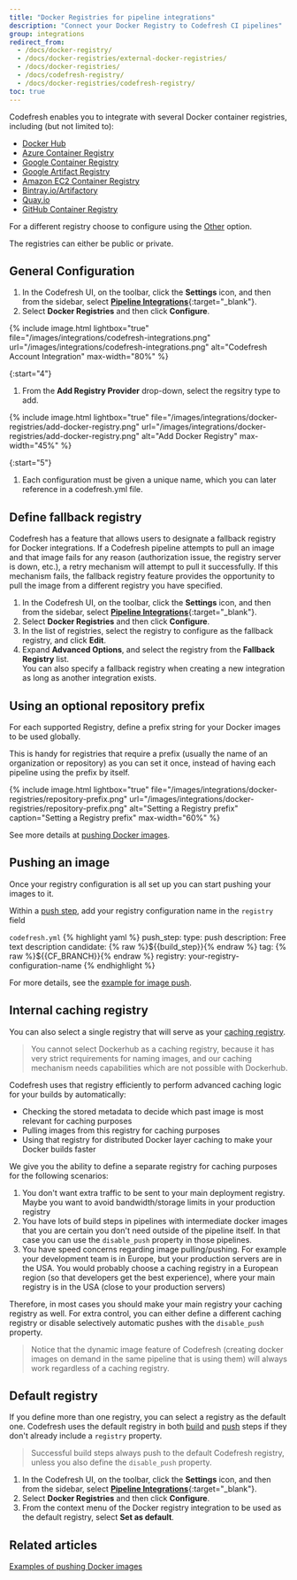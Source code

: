 ```yaml
---
title: "Docker Registries for pipeline integrations"
description: "Connect your Docker Registry to Codefresh CI pipelines"
group: integrations
redirect_from:
  - /docs/docker-registry/
  - /docs/docker-registries/external-docker-registries/
  - /docs/docker-registries/
  - /docs/codefresh-registry/  
  - /docs/docker-registries/codefresh-registry/
toc: true
---
```

Codefresh enables you to integrate with several Docker container registries, including (but not limited to):

* [Docker Hub](docker-hub)
* [Azure Container Registry](azure-docker-registry)
* [Google Container Registry](google-container-registry)
* [Google Artifact Registry](google-artifact-registry)
* [Amazon EC2 Container Registry](amazon-ec2-container-registry)
* [Bintray.io/Artifactory](bintray-io)
* [Quay.io](quay-io)
* [GitHub Container Registry](github-container-registry)

For a different registry choose to configure using the [Other](other-registries) option.

The registries can either be public or private.

## General Configuration


1. In the Codefresh UI, on the toolbar, click the **Settings** icon, and then from the sidebar, select [**Pipeline Integrations**](https://g.codefresh.io/account-admin/account-conf/integration){:target="\_blank"}. 
1. Select **Docker Registries** and then click **Configure**.

{% include image.html
  lightbox="true"
  file="/images/integrations/codefresh-integrations.png"
  url="/images/integrations/codefresh-integrations.png"
  alt="Codefresh Account Integration"
  max-width="80%" %}

{:start="4"}
1. From the **Add Registry Provider** drop-down, select the regsitry type to add.

{% include image.html
  lightbox="true"
  file="/images/integrations/docker-registries/add-docker-registry.png"
  url="/images/integrations/docker-registries/add-docker-registry.png"
  alt="Add Docker Registry"
  max-width="45%" %}

{:start="5"}
1. Each configuration must be given a unique name, which you can later reference in a codefresh.yml file.

<!--- {% include image.html
  lightbox="true"
  file="/images/integrations/docker-registries/registry-name.png"
  url="/images/integrations/docker-registries/registry-name.png"
  alt="Specify Docker registry name"
  max-width="40%" %} -->

## Define fallback registry

Codefresh has a feature that allows users to designate a fallback registry for Docker integrations. If a Codefresh pipeline attempts to pull an image and that image fails for any reason (authorization issue, the registry server is down, etc.), a retry mechanism will attempt to pull it successfully. If this mechanism fails, the fallback registry feature provides the opportunity to pull the image from a different registry you have specified.

1. In the Codefresh UI, on the toolbar, click the **Settings** icon, and then from the sidebar, select [**Pipeline Integrations**](https://g.codefresh.io/account-admin/account-conf/integration){:target="\_blank"}. 
1. Select **Docker Registries** and then click **Configure**.
1. In the list of registries, select the registry to configure as the fallback registry, and click **Edit**.
1. Expand **Advanced Options**, and select the registry from the **Fallback Registry** list.   
  You can also specify a fallback registry when creating a new integration as long as another integration exists.

## Using an optional repository prefix

For each supported Registry, define a prefix string for your Docker images to be used globally.

This is handy for registries that require a prefix (usually the name of an organization or repository) as you can set it once, instead of having each pipeline using the prefix by itself.

{% include image.html
  lightbox="true"
  file="/images/integrations/docker-registries/repository-prefix.png"
  url="/images/integrations/docker-registries/repository-prefix.png"
  alt="Setting a Registry prefix"
  caption="Setting a Registry prefix"
  max-width="60%"
  %}

See more details at [pushing Docker images]({{site.baseurl}}/docs/ci-cd-guides/working-with-docker-registries/#pushing-docker-images).

## Pushing an image

Once your registry configuration is all set up you can start pushing your images to it.

Within a [push step]({{site.baseurl}}/docs/pipelines/steps/push/), add your registry configuration name in the `registry` field

  `codefresh.yml`
{% highlight yaml %}
push_step:
  type: push
  description: Free text description
  candidate: {% raw %}${{build_step}}{% endraw %}
  tag: {% raw %}${{CF_BRANCH}}{% endraw %}
  registry: your-registry-configuration-name
{% endhighlight %}

For more details, see the [example for image push]({{site.baseurl}}/docs/example-catalog/ci-examples/build-and-push-an-image/).

## Internal caching registry

You can also select a single registry that will serve as your [caching registry]({{site.baseurl}}/docs/pipelines/pipeline-caching/#docker-registry-caching).

> You cannot select Dockerhub as a caching registry, because it has very strict requirements for naming images, and our caching mechanism needs capabilities which are not possible with Dockerhub.

Codefresh uses that registry efficiently to perform advanced caching logic for your builds by automatically:

* Checking the stored metadata to decide which past image is most relevant for caching purposes
* Pulling images from this registry for caching purposes
* Using that registry for distributed Docker layer caching to make your Docker builds faster

We give you the ability to define a separate registry for caching purposes for the following scenarios:

1. You don't want extra traffic to be sent to your main deployment registry.  Maybe you want to avoid bandwidth/storage limits in your production registry
1. You have lots of build steps in pipelines with intermediate docker images that you are certain you don't need outside of the pipeline itself. In that case you can use the `disable_push` property in those pipelines.
1. You have speed concerns regarding image pulling/pushing. For example your development team is in Europe, but your production servers are in the USA. You would probably choose a caching registry in a European region (so that developers get the best experience), where your main registry is in the USA (close to your production servers)

Therefore, in most cases you should make your main registry your caching registry as well. For extra control, you can either define a different caching registry or disable selectively automatic pushes with the `disable_push` property.

>Notice that the dynamic image feature of Codefresh (creating docker images on demand in the same pipeline that is using them) will always work regardless of a caching registry.

## Default registry

If you define more than one registry, you can select a registry as the default one. Codefresh uses the default registry in both [build]({{site.baseurl}}/docs/pipelines/steps/build/) and [push]({{site.baseurl}}/docs/pipelines/steps/push/) steps if they don't already include a `registry` property.  

> Successful build steps always push to the default Codefresh registry, unless you also define the `disable_push` property.

1. In the Codefresh UI, on the toolbar, click the **Settings** icon, and then from the sidebar, select [**Pipeline Integrations**](https://g.codefresh.io/account-admin/account-conf/integration){:target="\_blank"}. 
1. Select **Docker Registries** and then click **Configure**.
1. From the context menu of the Docker registry integration to be used as the default registry, select **Set as default**. 
 


## Related articles 
[Examples of pushing Docker images]({{site.baseurl}}/docs/example-catalog/ci-examples/build-and-push-an-image/)  

